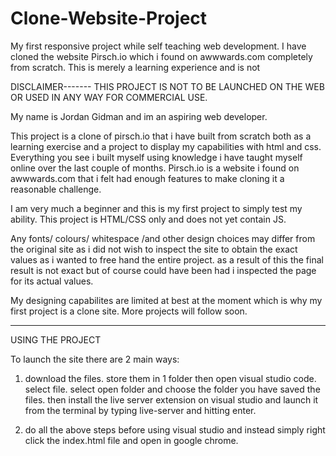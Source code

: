 # Clone-Website-Project
My first responsive project while self teaching web development. I have cloned the website Pirsch.io which i found on awwwards.com completely from scratch. This is merely a learning experience and is not 


DISCLAIMER-------
THIS PROJECT IS NOT TO BE LAUNCHED ON THE WEB OR USED IN ANY WAY FOR COMMERCIAL USE.

My name is Jordan Gidman and im an aspiring web developer.

This project is a clone of pirsch.io that i have built from scratch both as a learning exercise and a project to display my capabilities with html and css. 
Everything you see i built myself using knowledge i have taught myself online over the last couple of months. 
Pirsch.io is a website i found on awwwards.com that i felt had enough features to make cloning it a reasonable challenge.

I am very much a beginner and this is my first project to simply test my ability. This project is HTML/CSS only and does not yet contain JS.

Any fonts/ colours/ whitespace /and other design choices may differ from the original site as i did not wish to inspect the site to obtain the exact values as i wanted to free hand the entire 
project. as a result of this the final result is not exact but of course could have been had i inspected the page for its actual values. 

My designing capabilites are limited at best at the moment which is why my first project is a clone site. More projects will follow soon.

--------------
USING THE PROJECT 

To launch the site there are 2 main ways: 

1. download the files. store them in 1 folder then open visual studio code. select file. select open folder and choose the folder you have saved the files. then install the live server 
extension on visual studio and launch it from the terminal by typing live-server and hitting enter.

2. do all the above steps before using visual studio and instead simply right click the index.html file and open in google chrome. 
